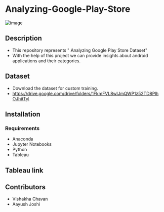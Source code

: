 # Analyzing-Google-Play-Store


![image](https://user-images.githubusercontent.com/84713193/132555748-a98afc87-09d9-4b0a-b702-4f28f8ffd4a9.png)

## Description

* This repository represents " Analyzing Google Play Store Dataset"
* With the help of this project we can provide insights about android applications and their categories.

## Dataset

* Download the dataset for custom training.
* https://drive.google.com/drive/folders/1FkmFVL8wlJmQWP1z52TD8PlhOJhitTyI

## Installation

### Requirements

* Anaconda
* Jupyter Notebooks
* Python
* Tableau


## Tableau link



## Contributors

* Vishakha Chavan
* Aayush Joshi
